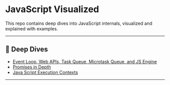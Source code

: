 # JavaScript Visualized

This repo contains deep dives into JavaScript internals, visualized and explained with examples.

---

## 📖 Deep Dives
- [Event Loop, Web APIs, Task Queue, Microtask Queue, and JS Engine](./event-loop/README.md)
- [Promises in Depth](./promises/README.md)
- [Java Script Execution Contexts](./execution-contexts/README.md)

---
